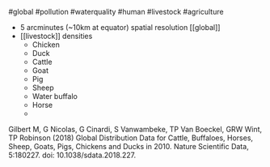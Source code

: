 #global #pollution #waterquality #human #livestock #agriculture

- 5 arcminutes (~10km at equator) spatial resolution [[global]]
- [[livestock]] densities
	- Chicken
	- Duck
	- Cattle
	- Goat
	- Pig
	- Sheep
	- Water buffalo
	- Horse
	- 
Gilbert M, G Nicolas, G Cinardi, S Vanwambeke, TP Van Boeckel, GRW Wint, TP Robinson (2018) Global Distribution Data for Cattle, Buffaloes, Horses, Sheep, Goats, Pigs, Chickens and Ducks in 2010. Nature Scientific Data, 5:180227. doi: 10.1038/sdata.2018.227. 

